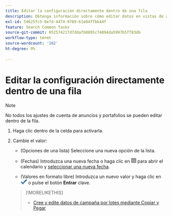```yaml
---
title: Editar la configuración directamente dentro de una fila
description: Obtenga información sobre cómo editar datos en vistas de administración dentro de la fila.
exl-id: 54625fc5-0e7d-4474-9789-61e04ffbb44f
feature: Search Common Tasks
source-git-commit: 052574217d7ddafb8895c74094da5997b5ff83db
workflow-type: tm+mt
source-wordcount: '102'
ht-degree: 0%

---
```


# Editar la configuración directamente dentro de una fila

>[!NOTE]
>
>No todos los ajustes de cuenta de anuncios y portafolios se pueden editar dentro de la fila.

1. Haga clic dentro de la celda para activarla.

1. Cambie el valor:

   * (Opciones de una lista) Seleccione una nueva opción de la lista.

   * (Fechas) Introduzca una nueva fecha o haga clic en ![Calendario](/help/search-social-commerce/assets/calendar.png "Calendario") para abrir el calendario y [seleccionar una nueva fecha](/help/search-social-commerce/common-tasks/navigation-editing-selection/calendar.md).

   * (Valores en formato libre) Introduzca un nuevo valor y haga clic en ![Guardar](/help/search-social-commerce/assets/select.png "Guardar") o pulse el botón **Entrar** clave.

   >[!MORELIKETHIS]
   >
   >* [Cree y edite datos de campaña por lotes mediante Copiar y Pegar](/help/search-social-commerce/campaign-management/campaigns/copy-paste.md)
